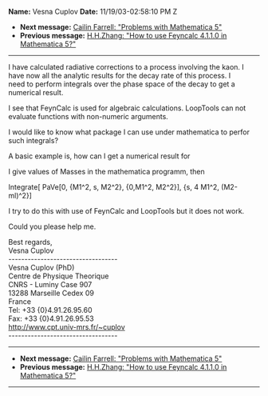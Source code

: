 **Name:** Vesna Cuplov
**Date:** 11/19/03-02:58:10 PM Z

  - **Next message:** [Cailin Farrell: "Problems with Mathematica
    5"](0174.html)
  - **Previous message:** [H.H.Zhang: "How to use Feyncalc 4.1.1.0 in
    Mathematica 5?"](0172.html)

-----

I have calculated radiative corrections to a process involving the kaon.
I  
have now all the analytic results for the decay rate of this process.
I  
need to perform integrals over the phase space of the decay to get a  
numerical result.  

I see that FeynCalc is used for algebraic calculations. LoopTools can
not  
evaluate functions with non-numeric arguments.  

I would like to know what package I can use under mathematica to
perfor  
such integrals?  

A basic example is, how can I get a numerical result for  

I give values of Masses in the mathematica programm, then  

Integrate[ PaVe[0, {M1^2, s, M2^2}, {0,M1^2, M2^2}], {s, 4
M1^2, (M2-ml)^2}]  

I try to do this with use of FeynCalc and LoopTools but it does not
work.  

Could you please help me.  

Best regards,  
Vesna Cuplov  
\----------------------------------  
Vesna Cuplov (PhD)  
Centre de Physique Theorique  
CNRS - Luminy Case 907  
13288 Marseille Cedex 09  
France  
Tel: +33 {0}4.91.26.95.60  
Fax: +33 {0}4.91.26.95.53  
<http://www.cpt.univ-mrs.fr/~cuplov>  
\----------------------------------  

-----

  - **Next message:** [Cailin Farrell: "Problems with Mathematica
    5"](0174.html)
  - **Previous message:** [H.H.Zhang: "How to use Feyncalc 4.1.1.0 in
    Mathematica 5?"](0172.html)

-----

